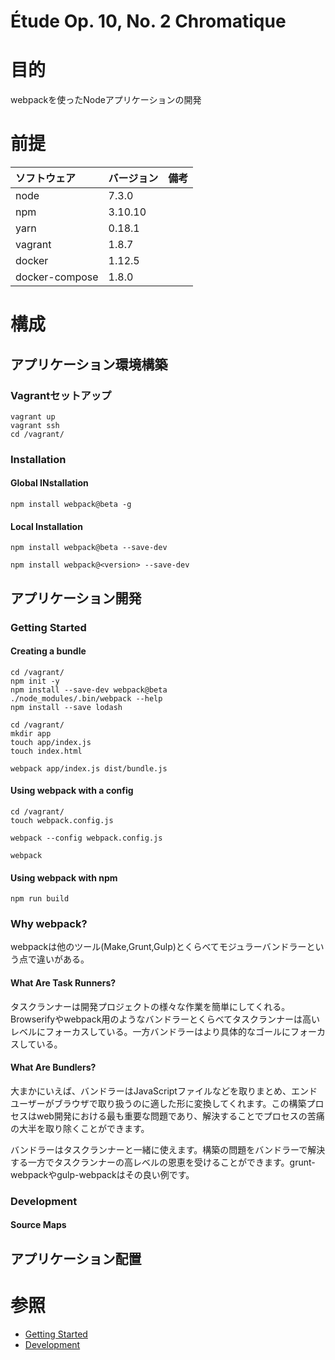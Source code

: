 Étude Op. 10, No. 2 Chromatique
===================

# 目的 #
webpackを使ったNodeアプリケーションの開発

# 前提 #
| ソフトウェア   | バージョン   | 備考        |
|:---------------|:-------------|:------------|
| node           |7.3.0    |             |
| npm            |3.10.10  |             |
| yarn           |0.18.1   |             |
| vagrant        |1.8.7    |             |
| docker         |1.12.5    |             |
| docker-compose |1.8.0    |             |

# 構成 #
## アプリケーション環境構築
### Vagrantセットアップ
```
vagrant up
vagrant ssh
cd /vagrant/
```

### Installation
#### Global INstallation
```
npm install webpack@beta -g
```
#### Local Installation
```
npm install webpack@beta --save-dev

npm install webpack@<version> --save-dev
```

## アプリケーション開発
### Getting Started  
#### Creating a bundle
```
cd /vagrant/
npm init -y
npm install --save-dev webpack@beta
./node_modules/.bin/webpack --help
npm install --save lodash
```

```
cd /vagrant/
mkdir app
touch app/index.js
touch index.html
```

```
webpack app/index.js dist/bundle.js
```

#### Using webpack with a config
```
cd /vagrant/
touch webpack.config.js
```

```
webpack --config webpack.config.js
```

```
webpack
```

#### Using webpack with npm

```
npm run build
```

### Why webpack?
webpackは他のツール(Make,Grunt,Gulp)とくらべてモジュラーバンドラーという点で違いがある。

#### What Are Task Runners?
タスクランナーは開発プロジェクトの様々な作業を簡単にしてくれる。Browserifyやwebpack用のようなバンドラーとくらべてタスクランナーは高いレベルにフォーカスしている。一方バンドラーはより具体的なゴールにフォーカスしている。

#### What Are Bundlers?
大まかにいえば、バンドラーはJavaScriptファイルなどを取りまとめ、エンドユーザーがブラウザで取り扱うのに適した形に変換してくれます。この構築プロセスはweb開発における最も重要な問題であり、解決することでプロセスの苦痛の大半を取り除くことができます。

バンドラーはタスクランナーと一緒に使えます。構築の問題をバンドラーで解決する一方でタスクランナーの高レベルの恩恵を受けることができます。grunt-webpackやgulp-webpackはその良い例です。

### Development
#### Source Maps

## アプリケーション配置

# 参照 #
+ [Getting Started](https://webpack.js.org/get-started/)
+ [Development](https://webpack.js.org/guides/development/)
